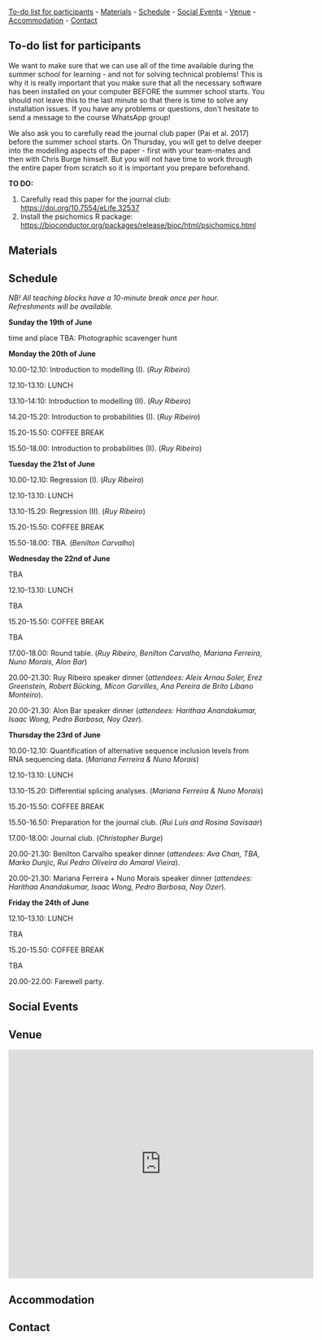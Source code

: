 
[To-do list for participants](#id-preinstallation) - [Materials](#id-materials) - [Schedule](#id-schedule) - [Social Events](#id-socialevents) -
  [Venue](#id-venue) - [Accommodation](#id-accommodation) - [Contact](#id-contacts)

<div id='id-preinstallation'/>

## To-do list for participants

We want to make sure that we can use all of the time available during the summer school for learning - and not for solving technical problems! This is why it is really important that you make sure that all the necessary software has been installed on your computer BEFORE the summer school starts. You should not leave this to the last minute so that there is time to solve any installation issues. If you have any problems or questions, don't hesitate to send a message to the course WhatsApp group!

We also ask you to carefully read the journal club paper (Pai et al. 2017) before the summer school starts. On Thursday, you will get to delve deeper into the modelling aspects of the paper - first with your team-mates and then with Chris Burge himself. But you will not have time to work through the entire paper from scratch so it is important you prepare beforehand.

<b>TO DO:</b>

1) Carefully read this paper for the journal club: https://doi.org/10.7554/eLife.32537<br>
2) Install the psichomics R package: https://bioconductor.org/packages/release/bioc/html/psichomics.html<br>

<div id='id-materials'/>

## Materials

<div id='id-schedule'/>

## Schedule

*NB! All teaching blocks have a 10-minute break once per hour. Refreshments will be available.*

<b>Sunday the 19th of June</b>

time and place TBA: Photographic scavenger hunt

<b>Monday the 20th of June</b>

10.00-12.10: Introduction to modelling (I). (*Ruy Ribeiro*)

12.10-13.10: LUNCH

13.10-14:10: Introduction to modelling (II). (*Ruy Ribeiro*)

14.20-15.20: Introduction to probabilities (I). (*Ruy Ribeiro*)

15.20-15.50: COFFEE BREAK

15.50-18.00: Introduction to probabilities (II). (*Ruy Ribeiro*)

<b>Tuesday the 21st of June</b>

10.00-12.10: Regression (I). (*Ruy Ribeiro*)

12.10-13.10: LUNCH

13.10-15.20: Regression (II). (*Ruy Ribeiro*)

15.20-15.50: COFFEE BREAK

<div id='id-socialevents'/>

15.50-18.00: TBA. (*Benilton Carvalho*)

<b>Wednesday the 22nd of June</b>

TBA

12.10-13.10: LUNCH

TBA

15.20-15.50: COFFEE BREAK

TBA

17.00-18.00: Round table. (*Ruy Ribeiro, Benilton Carvalho, Mariana Ferreira, Nuno Morais, Alon Bar*)

20.00-21.30: Ruy Ribeiro speaker dinner (*attendees: Aleix Arnau Soler, Erez Greenstein, Robert Bücking, Micon Garvilles, Ana Pereira de Brito Líbano Monteiro*).

20.00-21.30: Alon Bar speaker dinner (*attendees: Harithaa Anandakumar, Isaac Wong, Pedro Barbosa, Noy Ozer*).

<b>Thursday the 23rd of June</b>

10.00-12.10: Quantification of alternative sequence inclusion levels from RNA sequencing data. (*Mariana Ferreira & Nuno Morais*)

12.10-13.10: LUNCH

13.10-15.20: Differential splicing analyses. (*Mariana Ferreira & Nuno Morais*)

15.20-15.50: COFFEE BREAK

15.50-16.50: Preparation for the journal club. (*Rui Luís and Rosina Savisaar*)

17.00-18.00: Journal club. (*Christopher Burge*)

20.00-21.30: Benilton Carvalho speaker dinner (*attendees: Ava Chan, TBA, Marko Dunjic, Rui Pedro Oliveira do Amaral Vieira*).

20.00-21.30: Mariana Ferreira + Nuno Morais speaker dinner (*attendees: Harithaa Anandakumar, Isaac Wong, Pedro Barbosa, Noy Ozer*).

<b>Friday the 24th of June</b>

12.10-13.10: LUNCH

TBA

15.20-15.50: COFFEE BREAK

TBA

20.00-22.00: Farewell party.

## Social Events

<div id='id-venue'/>

## Venue
<div id='id-accommodation'/>

<iframe src="https://www.google.com/maps/embed?pb=!1m18!1m12!1m3!1d31285.801742123218!2d-9.166283526806124!3d38.76084404648707!2m3!1f0!2f0!3f0!3m2!1i1024!2i768!4f13.1!3m3!1m2!1s0xd19331bc2f28e2b%3A0xbdcfa9c87a4c0bc4!2sInstituto%20de%20Medicina%20Molecular%20(IMM)!5e0!3m2!1sen!2suk!4v1653313338501!5m2!1sen!2suk" width="600" height="450" style="border:0;" allowfullscreen="" loading="lazy" referrerpolicy="no-referrer-when-downgrade"></iframe>

## Accommodation

## Contact

<div id='id-contacts'/>

